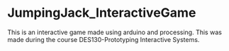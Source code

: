 # JumpingJack_InteractiveGame
This is an interactive game made using arduino and processing. This was made during the course DES130-Prototyping Interactive Systems.
